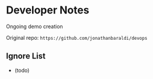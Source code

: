 
# Developer Notes

Ongoing demo creation

Original repo: `https://github.com/jonathanbaraldi/devops`

## Ignore List

- (todo)
